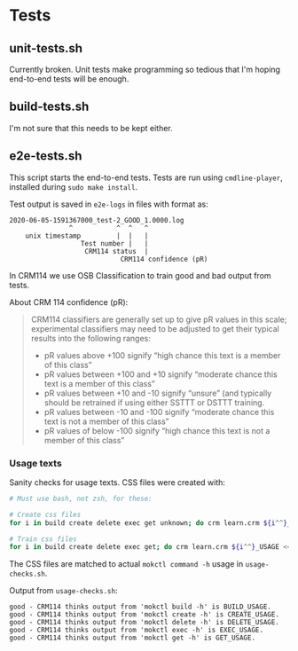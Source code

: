 # Tests

## unit-tests.sh

Currently broken. Unit tests make programming so tedious that I'm hoping end-to-end tests will be enough.

## build-tests.sh

I'm not sure that this needs to be kept either.

## e2e-tests.sh

This script starts the end-to-end tests. Tests are run using `cmdline-player`, installed during `sudo make install`. 

Test output is saved in `e2e-logs` in files with format as:

```none
2020-06-05-1591367000_test-2_GOOD_1.0000.log
               ^           ^  ^   ^  
    unix timestamp         |  |   |
                  Test number |   |
                   CRM114 status  |
                            CRM114 confidence (pR)
```

In CRM114 we use OSB Classification to train good and bad output from tests.

About CRM 114 confidence (pR):

> CRM114 classifiers are generally set up to give pR values in this scale; experimental
> classifiers may need to be adjusted to get their typical results into the following ranges:
> 
> * pR values above +100 signify “high chance this text is a member of this class”
> * pR values between +100 and +10 signify “moderate chance this text is a member of
>   this class”
> * pR values between +10 and ­-10 signify “unsure” (and typically should be retrained if
>   using either SSTTT or DSTTT training.
> * pR values between ­-10 and ­-100 signify “moderate chance this text is not a member of
>   this class”
> * pR values of below ­-100 signify “high chance this text is not a member of this class”

### Usage texts

Sanity checks for usage texts. CSS files were created with:

```bash
# Must use bash, not zsh, for these:

# Create css files
for i in build create delete exec get unknown; do crm learn.crm ${i^^}_USAGE <<<$(:); done

# Train css files
for i in build create delete exec get; do crm learn.crm ${i^^}_USAGE <<<$(mokctl ${i} -h); done

```

The CSS files are matched to actual `mokctl command -h` usage in `usage-checks.sh`.

Output from `usage-checks.sh`:

```none
good - CRM114 thinks output from 'mokctl build -h' is BUILD_USAGE.
good - CRM114 thinks output from 'mokctl create -h' is CREATE_USAGE.
good - CRM114 thinks output from 'mokctl delete -h' is DELETE_USAGE.
good - CRM114 thinks output from 'mokctl exec -h' is EXEC_USAGE.
good - CRM114 thinks output from 'mokctl get -h' is GET_USAGE.
```
